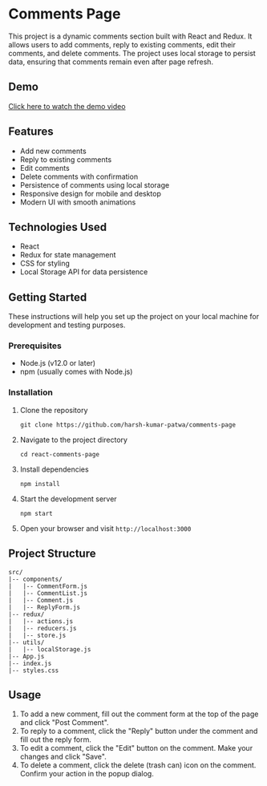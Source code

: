 # Comments Page

This project is a dynamic comments section built with React and Redux. It allows users to add comments, reply to existing comments, edit their comments, and delete comments. The project uses local storage to persist data, ensuring that comments remain even after page refresh.

## Demo

[Click here to watch the demo video](https://www.loom.com/share/001f6e0b95704de1a2754087669e12db?sid=f2749ab9-a75f-4b9d-bb29-c62c54e0a882)

## Features

- Add new comments
- Reply to existing comments
- Edit comments
- Delete comments with confirmation
- Persistence of comments using local storage
- Responsive design for mobile and desktop
- Modern UI with smooth animations

## Technologies Used

- React
- Redux for state management
- CSS for styling
- Local Storage API for data persistence

## Getting Started

These instructions will help you set up the project on your local machine for development and testing purposes.

### Prerequisites

- Node.js (v12.0 or later)
- npm (usually comes with Node.js)

### Installation

1. Clone the repository
   ```
   git clone https://github.com/harsh-kumar-patwa/comments-page
   ```

2. Navigate to the project directory
   ```
   cd react-comments-page
   ```

3. Install dependencies
   ```
   npm install
   ```

4. Start the development server
   ```
   npm start
   ```

5. Open your browser and visit `http://localhost:3000`

## Project Structure

```
src/
|-- components/
|   |-- CommentForm.js
|   |-- CommentList.js
|   |-- Comment.js
|   |-- ReplyForm.js
|-- redux/
|   |-- actions.js
|   |-- reducers.js
|   |-- store.js
|-- utils/
|   |-- localStorage.js
|-- App.js
|-- index.js
|-- styles.css
```

## Usage

1. To add a new comment, fill out the comment form at the top of the page and click "Post Comment".
2. To reply to a comment, click the "Reply" button under the comment and fill out the reply form.
3. To edit a comment, click the "Edit" button on the comment. Make your changes and click "Save".
4. To delete a comment, click the delete (trash can) icon on the comment. Confirm your action in the popup dialog.

